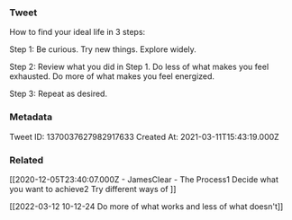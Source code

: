 ### Tweet
How to find your ideal life in 3 steps:

Step 1: Be curious. Try new things. Explore widely.

Step 2: Review what you did in Step 1. Do less of what makes you feel exhausted. Do more of what makes you feel energized.

Step 3: Repeat as desired.

### Metadata
Tweet ID: 1370037627982917633
Created At: 2021-03-11T15:43:19.000Z

### Related
[[2020-12-05T23:40:07.000Z - JamesClear - The Process1 Decide what you want to achieve2 Try different ways of ]]

[[2022-03-12 10-12-24 Do more of what works and less of what doesn't]]


